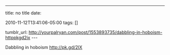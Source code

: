 ---
title: no title
date:

 2010-11-12T13:41:06-05:00 
tags:  []

tumblr_url:
http://yourpalryan.com/post/1553893735/dabbling-in-hoboism-httppkgd2ix
\-\--

Dabbling in hoboism <http://pk.gd/2IX>
